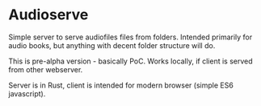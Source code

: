 Audioserve
==========

Simple server to serve audiofiles files from folders.  Intended primarily for audio books, but anything with decent folder structure will do.

This is pre-alpha version - basically PoC. Works locally, if client is served from other webserver.

Server is in Rust,  client is intended for modern browser (simple ES6 javascript).